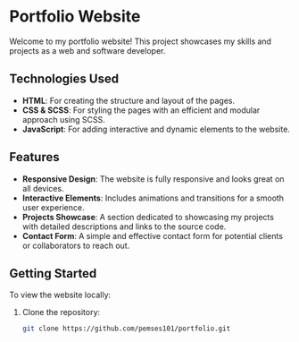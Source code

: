 # Portfolio Website

Welcome to my portfolio website! This project showcases my skills and projects as a web and software developer. 

## Technologies Used

- **HTML**: For creating the structure and layout of the pages.
- **CSS & SCSS**: For styling the pages with an efficient and modular approach using SCSS.
- **JavaScript**: For adding interactive and dynamic elements to the website.

## Features

- **Responsive Design**: The website is fully responsive and looks great on all devices.
- **Interactive Elements**: Includes animations and transitions for a smooth user experience.
- **Projects Showcase**: A section dedicated to showcasing my projects with detailed descriptions and links to the source code.
- **Contact Form**: A simple and effective contact form for potential clients or collaborators to reach out.

## Getting Started

To view the website locally:

1. Clone the repository:
   ```bash
   git clone https://github.com/pemses101/portfolio.git
